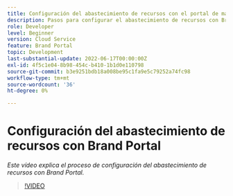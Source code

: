 ```yaml
---
title: Configuración del abastecimiento de recursos con el portal de marca.
description: Pasos para configurar el abastecimiento de recursos con Brand Portal
role: Developer
level: Beginner
version: Cloud Service
feature: Brand Portal
topic: Development
last-substantial-update: 2022-06-17T00:00:00Z
exl-id: 4f5c1e04-8b98-454c-b410-1b1d0e110798
source-git-commit: b3e9251bdb18a008be95c1fa9e5c79252a74fc98
workflow-type: tm+mt
source-wordcount: '36'
ht-degree: 0%

---
```


# Configuración del abastecimiento de recursos con Brand Portal

*Este vídeo explica el proceso de configuración del abastecimiento de recursos con Brand Portal.*

>[!VIDEO](https://video.tv.adobe.com/v/335451?quality=12&learn=on)
